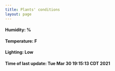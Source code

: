 ```yaml
---
title: Plants' conditions
layout: page
---
```



#### Humidity: %
#### Temperature: F
#### Lighting: Low
#### Time of last update: Tue Mar 30 19:15:13 CDT 2021
